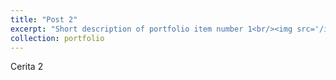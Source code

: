 ```yaml
---
title: "Post 2"
excerpt: "Short description of portfolio item number 1<br/><img src='/images/500x300.png'>"
collection: portfolio
---
```


Cerita 2
